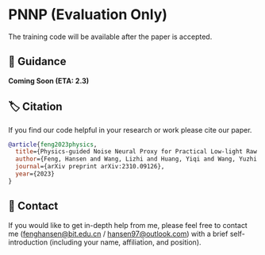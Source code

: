 # PNNP (Evaluation Only)
The training code will be available after the paper is accepted.

## 📝 Guidance
**Coming Soon (ETA: 2.3)**

## 🏷️ Citation
If you find our code helpful in your research or work please cite our paper.
```bibtex
@article{feng2023physics,
  title={Physics-guided Noise Neural Proxy for Practical Low-light Raw Image Denoising},
  author={Feng, Hansen and Wang, Lizhi and Huang, Yiqi and Wang, Yuzhi and Zhu, Lin and Huang, Hua},
  journal={arXiv preprint arXiv:2310.09126},
  year={2023}
}
```

## 📧 Contact
If you would like to get in-depth help from me, please feel free to contact me (fenghansen@bit.edu.cn / hansen97@outlook.com) with a brief self-introduction (including your name, affiliation, and position).
